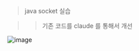 > java socket 실습 

>> 기존 코드를 claude 를 통해서 개선

![image](https://github.com/user-attachments/assets/18816f6e-03af-43e4-a374-9e8eee01d682)
